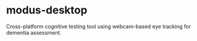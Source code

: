 # modus-desktop
Cross-platform cognitive testing tool using webcam-based eye tracking for dementia assessment.
